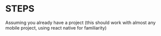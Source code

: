 # STEPS

Assuming you already have a project (this should work with almost any mobile project, using react native for familiarity)
